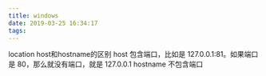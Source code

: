 ```yaml
---
title: windows
date: 2019-03-25 16:34:17
tags:
---
```


location host和hostname的区别
 host 包含端口，比如是 127.0.0.1:81。如果端口是 80，那么就没有端口，就是 127.0.0.1
 hostname 不包含端口